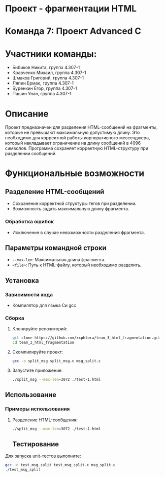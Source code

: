 # Проект - фрагментации HTML

# Команда 7: Проект Advanced C

# Участники команды:

- Бибиков Никита, группа 4.307-1
- Кравченко Михаил, группа 4.307-1
- Шмаков Григорий, группа 4.307-1
- Ляпин Ермак, группа 4.307-1
- Буренкин Егор, группа 4.307-1
- Пашин Унан, группа 4.307-1

# Описание
Проект предназначен для разделения HTML-сообщений на фрагменты, которые не превышают максимальную допустимую длину.
Это необходимо для корректной работы корпоративного мессенджера, который накладывает ограничение на длину сообщений в 4096 символов.
Программа сохраняет корректную HTML-структуру при разделении сообщений.

# Функциональные возможности

## Разделение HTML-сообщений

- Сохранение корректной структуры тегов при разделении.
- Возможность задать максимальную длину фрагмента.

### Обработка ошибок

- Исключение в случае невозможности разделения фрагмента.

## Параметры командной строки

- `--max-len`: Максимальная длина фрагмента.
- `<file>`: Путь к HTML-файлу, который необходимо разделить.

## Установка

### Зависимости кода

- Компилятор для языка Си gcc

### Сборка

1. Клонируйте репозиторий:
    ```bash
    git clone https://github.com/xxphlora/team_3_html_fragmentation.git
    cd team_3_html_fragmentation
    ```

2. Скомпилируйте проект:
    ```bash
    gcc -o split_msg split_msg.c msg_split.c
    ```

3. Запустите приложение:
    ```bash
    ./split_msg --max-len=3072 ./test-1.html
    ```

## Использование

### Примеры использования

1. Разделение HTML-сообщения:
    ```bash
    ./split_msg --max-len=3072 ./test-1.html
    ```

    ## Тестирование

Для запуска unit-тестов выполните:
```bash
gcc -o test_msg_split test_msg_split.c msg_split.c
./test_msg_split
